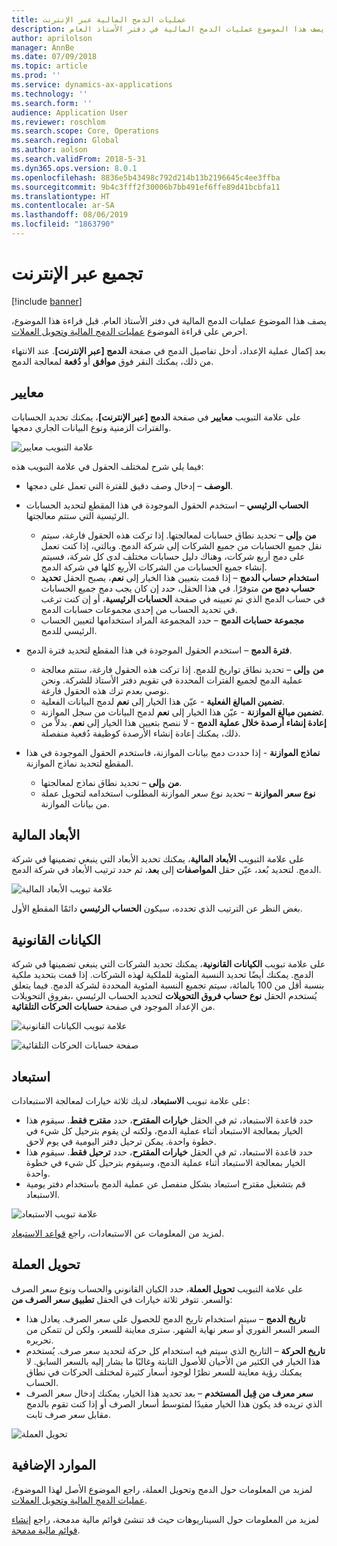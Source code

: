 ```yaml
---
title: عمليات الدمج المالية عبر الإنترنت
description: يصف هذا الموضوع عمليات الدمج المالية في دفتر الأستاذ العام.
author: aprilolson
manager: AnnBe
ms.date: 07/09/2018
ms.topic: article
ms.prod: ''
ms.service: dynamics-ax-applications
ms.technology: ''
ms.search.form: ''
audience: Application User
ms.reviewer: roschlom
ms.search.scope: Core, Operations
ms.search.region: Global
ms.author: aolson
ms.search.validFrom: 2018-5-31
ms.dyn365.ops.version: 8.0.1
ms.openlocfilehash: 8836e5b43498c792d214b13b2196645c4ee3ffba
ms.sourcegitcommit: 9b4c3fff2f30006b7bb491ef6ffe89d41bcbfa11
ms.translationtype: HT
ms.contentlocale: ar-SA
ms.lasthandoff: 08/06/2019
ms.locfileid: "1863790"
---
```

# <a name="consolidate-online"></a>تجميع عبر الإنترنت

[!include [banner](../includes/banner.md)]

يصف هذا الموضوع عمليات الدمج المالية في دفتر الأستاذ العام. قبل قراءة هذا الموضوع، احرص على قراءة الموضوع [عمليات الدمج المالية وتحويل العملات‬](financial-consolidations-currency-translation.md).

بعد إكمال عملية الإعداد، أدخل تفاصيل الدمج في صفحة **الدمج [عبر الإنترنت]**. عند الانتهاء من ذلك، يمكنك النقر فوق **موافق** أو **دُفعة** لمعالجة الدمج.

## <a name="criteria"></a>معايير
على علامة التبويب **معايير** في صفحة **الدمج [عبر الإنترنت]**، يمكنك تحديد الحسابات والفترات الزمنية ونوع البيانات الجاري دمجها.

![علامة التبويب معايير](./media/criteria-consolidate-online.png "علامة التبويب معايير")

فيما يلي شرح لمختلف الحقول في علامة التبويب هذه:

- **الوصف** – إدخال وصف دقيق للفترة التي تعمل على دمجها.
- **الحساب الرئيسي** – استخدم الحقول الموجودة في هذا المقطع لتحديد الحسابات الرئيسية التي ستتم معالجتها.

    - **من** و**إلى** – تحديد نطاق حسابات لمعالجتها. إذا تركت هذه الحقول فارغة، سيتم نقل جميع الحسابات من جميع الشركات إلى شركة الدمج. وبالتي، إذا كنت تعمل على دمج أربع شركات، وهناك دليل حسابات مختلف لدى كل شركة، فسيتم إنشاء جميع الحسابات من الشركات الأربع كلها في شركة الدمج.
    - **استخدام حساب الدمج** – إذا قمت بتعيين هذا الخيار إلى **نعم**، يصبح الحقل **تحديد حساب دمج من‬** متوفرًا. في هذا الحقل، حدد إن كان يجب دمج جميع الحسابات في حساب الدمج الذي تم تعيينه في صفحة **الحسابات الرئيسية**، أو إن كنت ترغب في تحديد الحساب من إحدى مجموعات حسابات الدمج.
    - **مجموعة حسابات الدمج** – حدد المجموعة المراد استخدامها لتعيين الحساب الرئيسي للدمج.

- **فترة الدمج** – استخدم الحقول الموجودة في هذا المقطع لتحديد فترة الدمج‏‎.

    - **من** و**إلى** – تحديد نطاق تواريخ للدمج. إذا تركت هذه الحقول فارغة، ستتم معالجة عملية الدمج لجميع الفترات المحددة في تقويم دفتر الأستاذ للشركة. ونحن نوصي بعدم ترك هذه الحقول فارغة.
    - **تضمين المبالغ الفعلية** - عيّن هذا الخيار إلى **نعم** لدمج البيانات الفعلية.
    - **تضمين مبالغ الموازنة** - عيّن هذا الخيار إلى **نعم** لدمج البيانات من سجل الموازنة.
    - **‏‫إعادة إنشاء أرصدة خلال عملية الدمج‬** - لا ننصح بتعيين هذا الخيار إلى **نعم**. بدلاً من ذلك، يمكنك إعادة إنشاء الأرصدة كوظيفة دُفعية منفصلة.

- **نماذج الموازنة** - إذا حددت دمج بيانات الموازنة، فاستخدم الحقول الموجودة في هذا المقطع لتحديد نماذج الموازنة.

    - **من** و**إلى** – تحديد نطاق نماذج لمعالجتها.
    - **نوع سعر الموازنة‬** – تحديد نوع سعر الموازنة‬ المطلوب استخدامه لتحويل عملة من بيانات الموازنة.

## <a name="financial-dimensions"></a>الأبعاد المالية
على علامة التبويب **الأبعاد المالية**، يمكنك تحديد الأبعاد التي ينبغي تضمينها في شركة الدمج. لتحديد بُعد، عيّن حقل **المواصفات** إلى **بعد**، ثم حدد ترتيب الأبعاد في شركة الدمج.

![علامة تبويب الأبعاد المالية](./media/financial-dimensions-cons.png "علامة تبويب الأبعاد المالية")

بغض النظر عن الترتيب الذي تحدده، سيكون **الحساب الرئيسي** دائمًا المقطع الأول.

## <a name="legal-entities"></a>الكيانات القانونية
على علامة تبويب **الكيانات القانونية**، يمكنك تحديد الشركات التي ينبغي تضمينها في شركة الدمج. يمكنك أيضًا تحديد النسبة المئوية للملكية لهذه الشركات. إذا قمت بتحديد ملكية بنسبة أقل من 100 بالمائة، سيتم تجميع النسبة المئوية المحددة لشركة الدمج. فيما يتعلق بفروق التحويلات‬‏‎، يُستخدم الحقل **نوع حساب فروق التحويلات‬** لتحديد الحساب الرئيسي من الإعداد الموجود في صفحة **حسابات الحركات التلقائية‬**.

![علامة تبويب الكيانات القانونية](./media/legal-entities-cons.png "علامة تبويب الكيانات القانونية")

![صفحة حسابات الحركات التلقائية](./media/accounts-for-automatic-cons.png "صفحة حسابات الحركات التلقائية")

## <a name="elimination"></a>استبعاد
على علامة تبويب **الاستبعاد**، لديك ثلاثة خيارات لمعالجة الاستبعادات:

- حدد قاعدة الاستبعاد، ثم في الحقل **خيارات المقترح‬**، حدد **مقترح فقط**. سيقوم هذا الخيار بمعالجة الاستبعاد أثناء عملية الدمج، ولكنه لن يقوم بترحيل كل شيء في خطوة واحدة. يمكن ترحيل دفتر اليومية في يوم لاحق.
- حدد قاعدة الاستبعاد، ثم في الحقل **خيارات المقترح‬**، حدد **ترحيل فقط**. سيقوم هذا الخيار بمعالجة الاستبعاد أثناء عملية الدمج، وسيقوم بترحيل كل شيء في خطوة واحدة.
- قم بتشغيل مقترح استبعاد بشكل منفصل عن عملية الدمج باستخدام دفتر يومية الاستبعاد.

![علامة تبويب الاستبعاد](./media/elimination-cons-onl.png "علامة تبويب الاستبعاد")

لمزيد من المعلومات عن الاستبعادات، راجع [قواعد الاستبعاد](./elimination-rules.md).

## <a name="currency-translation"></a>تحويل العملة
على علامة التبويب **تحويل العملة‬**، حدد الكيان القانوني والحساب ونوع سعر الصرف والسعر. تتوفر ثلاثة خيارات في الحقل **تطبيق سعر الصرف من**:

- **تاريخ الدمج** – سيتم استخدام تاريخ الدمج للحصول على سعر الصرف. يعادل هذا السعر السعر الفوري أو سعر نهاية الشهر. سترى معاينة للسعر، ولكن لن تتمكن من تحريره.
- **تاريخ الحركة** – التاريخ الذي سيتم فيه استخدام كل حركة لتحديد سعر صرف. يُستخدم هذا الخيار في الكثير من الأحيان للأصول الثابتة وغالبًا ما يشار إليه بالسعر السابق. لا يمكنك رؤية معاينة للسعر نظرًا لوجود أسعار كثيرة لمختلف الحركات في نطاق الحساب.
- **سعر معرف من قِبل المستخدم‬** – بعد تحديد هذا الخيار، يمكنك إدخال سعر الصرف الذي تريده قد يكون هذا الخيار مفيدًا لمتوسط أسعار الصرف أو إذا كنت تقوم بالدمج مقابل سعر صرف ثابت.

![تحويل العملة‬](./media/currency-translation-cons-online.png "تحويل العملة‬")

## <a name="additional-resources"></a>الموارد الإضافية

لمزيد من المعلومات حول الدمج وتحويل العملة‬، راجع الموضوع الأصل لهذا الموضوع، [عمليات الدمج المالية وتحويل العملات‬](./financial-consolidations-currency-translation.md).

لمزيد من المعلومات حول السيناريوهات حيث قد تنشئ قوائم مالية مدمجة، راجع [إنشاء قوائم مالية مدمجة‬](./generating-consolidated-financial-statements.md).
